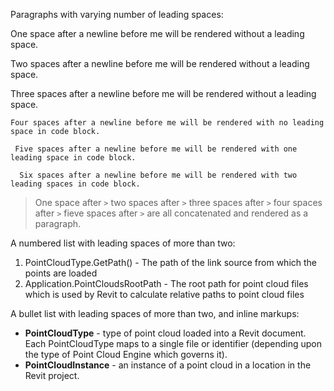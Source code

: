 Paragraphs with varying number of leading spaces:

 One space after a newline before me will be rendered without a leading space.

  Two spaces after a newline before me will be rendered without a leading space.

   Three spaces after a newline before me will be rendered without a leading space.

    Four spaces after a newline before me will be rendered with no leading space in code block.

     Five spaces after a newline before me will be rendered with one leading space in code block.

      Six spaces after a newline before me will be rendered with two leading spaces in code block.


> One space after `>`
>  two spaces after `>`
>   three spaces after `>`
>    four spaces after `>`
>     fieve spaces after `>`
> are all concatenated and rendered as a paragraph.


A numbered list with leading spaces of more than two:

1.  PointCloudType.GetPath() - The path of the link source from which the points are loaded
1.  Application.PointCloudsRootPath - The root path for point cloud files which is used by Revit to calculate relative paths to point cloud files


A bullet list with leading spaces of more than two, and inline markups:

*   **PointCloudType** - type of point cloud loaded into a Revit document. Each PointCloudType maps to a single file or identifier (depending upon the type of Point Cloud Engine which governs it).
*   **PointCloudInstance** - an instance of a point cloud in a location in the Revit project.

